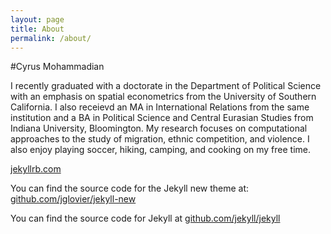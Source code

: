 ```yaml
---
layout: page
title: About
permalink: /about/
---
```

#Cyrus Mohammadian

I recently graduated with a doctorate in the Department of Political Science with an emphasis on spatial econometrics from the University of Southern California. I also receievd an MA in International Relations from the same institution and a BA in Political Science and Central Eurasian Studies from Indiana University, Bloomington. My research focuses on computational approaches to the study of migration, ethnic competition, and violence. I also enjoy playing soccer, hiking, camping, and cooking on my free time.



[jekyllrb.com](http://jekyllrb.com/)

You can find the source code for the Jekyll new theme at: [github.com/jglovier/jekyll-new](https://github.com/jglovier/jekyll-new)

You can find the source code for Jekyll at [github.com/jekyll/jekyll](https://github.com/jekyll/jekyll)
